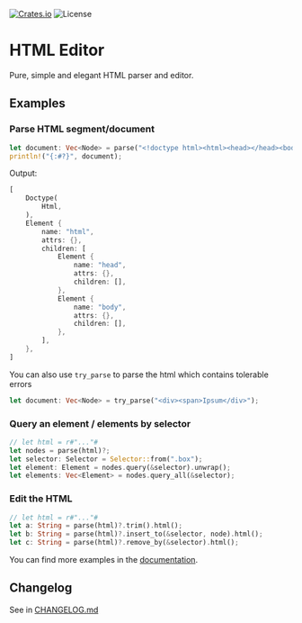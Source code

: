 [![Crates.io](https://img.shields.io/crates/v/html_editor)](https://crates.io/crates/html_editor)
![License](https://img.shields.io/crates/l/html_editor)

# HTML Editor

Pure, simple and elegant HTML parser and editor.

## Examples

### Parse HTML segment/document

```rust
let document: Vec<Node> = parse("<!doctype html><html><head></head><body></body></html>")?;
println!("{:#?}", document);
```

Output:

```rust
[
    Doctype(
        Html,
    ),
    Element {
        name: "html",
        attrs: {},
        children: [
            Element {
                name: "head",
                attrs: {},
                children: [],
            },
            Element {
                name: "body",
                attrs: {},
                children: [],
            },
        ],
    },
]
```

You can also use `try_parse` to parse the html which contains tolerable errors

```rust
let document: Vec<Node> = try_parse("<div><span>Ipsum</div>");
```

### Query an element / elements by selector

```rust
// let html = r#"..."#
let nodes = parse(html)?;
let selector: Selector = Selector::from(".box");
let element: Element = nodes.query(&selector).unwrap();
let elements: Vec<Element> = nodes.query_all(&selector);
```

### Edit the HTML

```rust
// let html = r#"..."#
let a: String = parse(html)?.trim().html();
let b: String = parse(html)?.insert_to(&selector, node).html();
let c: String = parse(html)?.remove_by(&selector).html();
```

You can find more examples in the [documentation](https://docs.rs/html_editor/latest/html_editor/).

## Changelog

See in [CHANGELOG.md](CHANGELOG.md)
